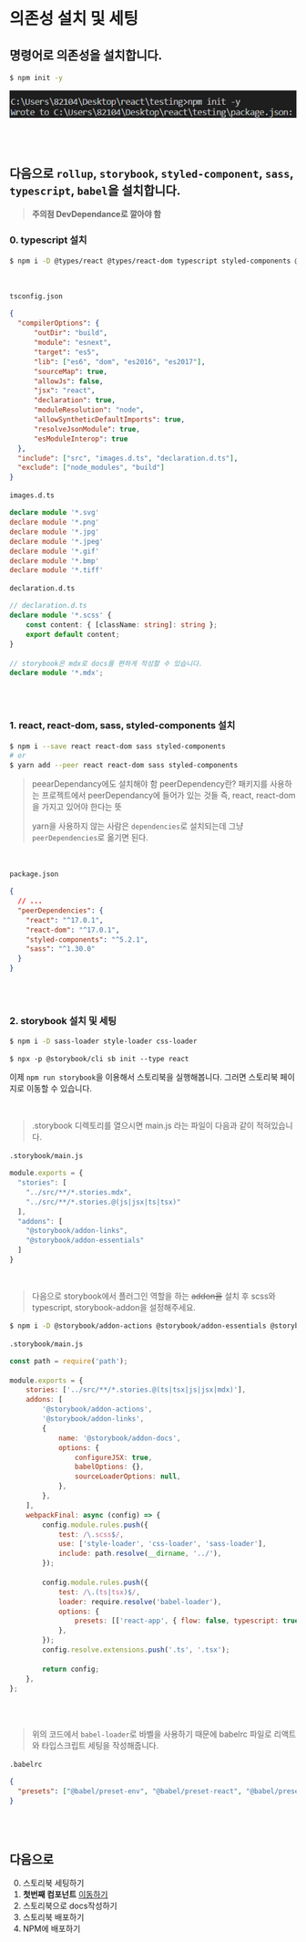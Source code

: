 # 의존성 설치 및 세팅
## 명령어로 의존성을 설치합니다.
  ```bash
  $ npm init -y
  ```

  ![](./images/screenshot-1.png)

<br /><br />

## 다음으로 `rollup`, `storybook`, `styled-component`, `sass`, `typescript`, `babel`을 설치합니다.
 > **주의점 DevDependance로 깔아야 함**

  ### 0. typescript 설치
  ```bash
  $ npm i -D @types/react @types/react-dom typescript styled-components @types/styled-components sass
  ```
  <br/>

  `tsconfig.json`
  ```json
  {
    "compilerOptions": {
        "outDir": "build",
        "module": "esnext",
        "target": "es5",
        "lib": ["es6", "dom", "es2016", "es2017"],
        "sourceMap": true,
        "allowJs": false,
        "jsx": "react",
        "declaration": true,
        "moduleResolution": "node",
        "allowSyntheticDefaultImports": true,
        "resolveJsonModule": true,
        "esModuleInterop": true
    },
    "include": ["src", "images.d.ts", "declaration.d.ts"],
    "exclude": ["node_modules", "build"]
}
```

  `images.d.ts`
```typescript
declare module '*.svg'
declare module '*.png'
declare module '*.jpg'
declare module '*.jpeg'
declare module '*.gif'
declare module '*.bmp'
declare module '*.tiff'
```

  `declaration.d.ts`
```typescript
// declaration.d.ts
declare module '*.scss' {
    const content: { [className: string]: string };
    export default content;
}

// storybook은 mdx로 docs를 편하게 작성할 수 있습니다.
declare module '*.mdx';
```

<br/><br/>


### 1. react, react-dom, sass, styled-components 설치

```bash
$ npm i --save react react-dom sass styled-components
# or
$ yarn add --peer react react-dom sass styled-components
```
> peearDependancy에도 설치해야 함
> peerDependency란? 패키지를 사용하는 프로젝트에서 peerDependancy에 들어가 있는 것들 즉, react, react-dom을 가지고 있어야 한다는 뜻
> 
> yarn을 사용하지 않는 사람은 `dependencies`로 설치되는데 그냥 `peerDependencies`로 옮기면 된다.

<br />

`package.json`
```json
{
  // ...
  "peerDependencies": {
    "react": "^17.0.1",
    "react-dom": "^17.0.1",
    "styled-components": "^5.2.1",
    "sass": "^1.30.0"
  }
}
```

<br/><br/>  

### 2. storybook 설치 및 세팅

```bash
$ npm i -D sass-loader style-loader css-loader
```

```
$ npx -p @storybook/cli sb init --type react
```

이제 `npm run storybook`을 이용해서 스토리북을 실행해봅니다. 그러면 스토리북 페이지로 이동할 수 있습니다.

<br />

> .storybook 디렉토리를 열으시면 main.js 라는 파일이 다음과 같이 적혀있습니다.

`.storybook/main.js`
```javascript
module.exports = {
  "stories": [
    "../src/**/*.stories.mdx",
    "../src/**/*.stories.@(js|jsx|ts|tsx)"
  ],
  "addons": [
    "@storybook/addon-links",
    "@storybook/addon-essentials"
  ]
}
```

<br />

> 다음으로 storybook에서 플러그인 역할을 하는 ~~addon을~~ 설치 후 scss와 typescript, storybook-addon을 설정해주세요.

```bash
$ npm i -D @storybook/addon-actions @storybook/addon-essentials @storybook/addon-info @storybook/addon-links @storybook/addons @storybook/addon-docs @storybook/addon-knobs
```

`.storybook/main.js`
```javascript
const path = require('path');

module.exports = {
    stories: ['../src/**/*.stories.@(ts|tsx|js|jsx|mdx)'],
    addons: [
        '@storybook/addon-actions',
        '@storybook/addon-links',
        {
            name: '@storybook/addon-docs',
            options: {
                configureJSX: true,
                babelOptions: {},
                sourceLoaderOptions: null,
            },
        },
    ],
    webpackFinal: async (config) => {
        config.module.rules.push({
            test: /\.scss$/,
            use: ['style-loader', 'css-loader', 'sass-loader'],
            include: path.resolve(__dirname, '../'),
        });

        config.module.rules.push({
            test: /\.(ts|tsx)$/,
            loader: require.resolve('babel-loader'),
            options: {
                presets: [['react-app', { flow: false, typescript: true }]],
            },
        });
        config.resolve.extensions.push('.ts', '.tsx');

        return config;
    },
};

```

<br/><br/>

> 위의 코드에서 `babel-loader`로 바벨을 사용하기 때문에 babelrc 파일로 리액트와 타입스크립트 세팅을 작성해줍니다.

`.babelrc`
```json
{
  "presets": ["@babel/preset-env", "@babel/preset-react", "@babel/preset-typescript"]
}
```

<br/><br/>

## 다음으로
0. 스토리북 세팅하기
1. **첫번째 컴포넌트** [이동하기](../1_first_component/README.md)
2. 스토리북으로 docs작성하기
3. 스토리북 배포하기
4. NPM에 배포하기